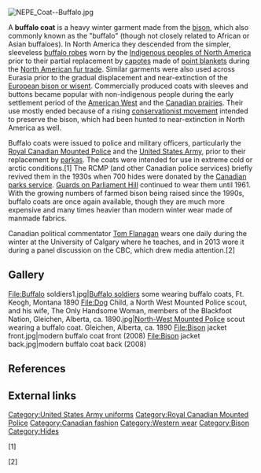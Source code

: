![](NEPE_Coat--Buffalo.jpg "NEPE_Coat--Buffalo.jpg")

A **buffalo coat** is a heavy winter garment made from the
[bison](bison "wikilink"), which also commonly known as the "buffalo"
(though not closely related to African or Asian buffaloes). In North
America they descended from the simpler, sleeveless [buffalo
robes](buffalo_robes "wikilink") worn by the [Indigenous peoples of
North America](Indigenous_peoples_of_North_America "wikilink") prior to
their partial replacement by [capotes](Capote_(garment) "wikilink") made
of [point blankets](point_blanket "wikilink") during the [North American
fur trade](North_American_fur_trade "wikilink"). Similar garments were
also used across Eurasia prior to the gradual displacement and
near-extinction of the [European bison or
wisent](European_bison "wikilink"). Commercially produced coats with
sleeves and buttons became popular with non-indigenous people during the
early settlement period of the [American West](American_West "wikilink")
and the [Canadian prairies](Canadian_prairies "wikilink"). Their use
mostly ended because of a rising [conservationist
movement](conservationist_movement "wikilink") intended to preserve the
bison, which had been hunted to near-extinction in North America as
well.

Buffalo coats were issued to police and military officers, particularly
the [Royal Canadian Mounted
Police](Royal_Canadian_Mounted_Police "wikilink") and the [United States
Army](United_States_Army "wikilink"), prior to their replacement by
[parkas](parka "wikilink"). The coats were intended for use in extreme
cold or arctic conditions.[1] The RCMP (and other Canadian police
services) briefly revived them in the 1930s when 700 hides were donated
by the [Canadian parks service](Canadian_parks_service "wikilink").
[Guards on Parliament Hill](Ceremonial_Guard "wikilink") continued to
wear them until 1961. With the growing numbers of farmed bison being
raised since the 1990s, buffalo coats are once again available, though
they are much more expensive and many times heavier than modern winter
wear made of manmade fabrics.

Canadian political commentator [Tom
Flanagan](Tom_Flanagan_(political_scientist) "wikilink") wears one daily
during the winter at the University of Calgary where he teaches, and in
2013 wore it during a panel discussion on the CBC, which drew media
attention.[2]

## Gallery

<File:Buffalo> soldiers1.jpg\|[Buffalo
soldiers](Buffalo_soldier "wikilink") some wearing buffalo coats, Ft.
Keogh, Montana 1890 <File:Dog> Child, a North West Mounted Police scout,
and his wife, The Only Handsome Woman, members of the Blackfoot Nation,
Gleichen, Alberta, ca. 1890.jpg\|[North-West Mounted
Police](North-West_Mounted_Police "wikilink") scout wearing a buffalo
coat. Gleichen, Alberta, ca. 1890 <File:Bison> jacket front.jpg\|modern
buffalo coat front (2008) <File:Bison> jacket back.jpg\|modern buffalo
coat back (2008)

## References

## External links

[Category:United States Army
uniforms](Category:United_States_Army_uniforms "wikilink")
[Category:Royal Canadian Mounted
Police](Category:Royal_Canadian_Mounted_Police "wikilink")
[Category:Canadian fashion](Category:Canadian_fashion "wikilink")
[Category:Western wear](Category:Western_wear "wikilink")
[Category:Bison](Category:Bison "wikilink")
[Category:Hides](Category:Hides "wikilink")

[1]

[2]